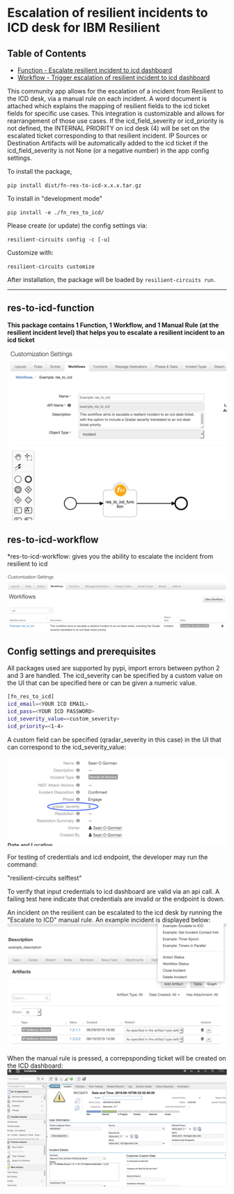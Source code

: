 # Escalation of resilient incidents to ICD desk for IBM Resilient

## Table of Contents

- [Function - Escalate resilient incident to icd dashboard](#function---res-to-icd-function)
- [Workflow - Trigger escalation of resilient incident to icd dashboard](#workflow---res-to-icd-workflow)

This community app allows for the escalation of a incident from Resilient to the ICD desk, via a manual rule on each incident. A word document is attached which explains the mapping of resilient fields to the icd ticket fields for specific use cases. This integration is customizable and allows for rearrangement of those use cases. If the icd_field_severity or icd_priority is not defined, the INTERNAL PRIORITY on icd desk (4) will be set on the escalated ticket corresponding to that resilient incident. IP Sources or Destination Artifacts will be automatically added to the icd ticket if the icd_field_severity is not None (or a negative number) in the app config settings.

To install the package,

`pip install dist/fn-res-to-icd-x.x.x.tar.gz`

To install in "development mode"

`pip install -e ./fn_res_to_icd/`

Please create (or update) the config settings via:

`resilient-circuits config -c [-u]`

Customize with:

`resilient-circuits customize`

After installation, the package will be loaded by `resilient-circuits run`.

---

## res-to-icd-function

**This package contains 1 Function, 1 Workflow, and 1 Manual Rule (at the resilient incident level) that helps you to escalate a resilient incident to an icd ticket**

![screenshot](./screenshots/1.png)

## res-to-icd-workflow

*res-to-icd-workflow: gives you the ability to escalate the incident from resilient to icd

![screenshot](./screenshots/0.png)

## Config settings and prerequisites

All packages used are supported by pypi, import errors between python 2 and 3 are handled. The icd_severity can be specified by a custom value on the UI that can be specified here or can be given a numeric value.

```bash
[fn_res_to_icd]
icd_email=<YOUR ICD EMAIL>
icd_pass=<YOUR ICD PASSWORD>
icd_severity_value=<custom_severity>
icd_priority=<1-4>
```

A custom field can be specified (qradar_severity in this case) in the UI that can correspond to the icd_severity_value:

![screenshot](./screenshots/4.png)

For testing of credentials and icd endpoint, the developer may run the command:

"resilient-circuits selftest"

To verify that input credentials to icd dashboard are valid via an api call. A failing test here indicate that credentials are invalid or the endpoint is down.

An incident on the resilient can be escalated to the icd desk by running the "Escalate to ICD" manual rule. An example incident is displayed below:
![screenshot](./screenshots/2.png)

When the manual rule is pressed, a correpsponding ticket will be created on the ICD dashboard:
![screenshot](./screenshots/3.png)
